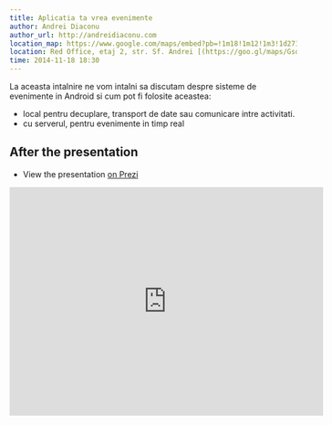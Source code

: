 ```yaml
---
title: Aplicatia ta vrea evenimente
author: Andrei Diaconu
author_url: http://andreidiaconu.com
location_map: https://www.google.com/maps/embed?pb=!1m18!1m12!1m3!1d2713.1149373000235!2d27.582415867946754!3d47.15560330315524!2m3!1f0!2f0!3f0!3m2!1i1024!2i768!4f13.1!3m3!1m2!1s0x0%3A0x0!2zNDfCsDA5JzIwLjEiTiAyN8KwMzUnMDAuMCJF!5e0!3m2!1sen!2sus!4v1459782020453
location: Red Office, etaj 2, str. Sf. Andrei [(https://goo.gl/maps/GsdQC)](https://goo.gl/maps/GsdQC)
time: 2014-11-18 18:30
---
```

La aceasta intalnire ne vom intalni sa discutam despre sisteme de evenimente in Android si cum pot fi folosite aceastea:


- local pentru decuplare, transport de date sau comunicare intre activitati.
- cu serverul, pentru evenimente in timp real

## After the presentation
 
  - View the presentation [on Prezi](https://prezi.com/s4vzffs2b1gh/aplicatia-ta-vrea-evenimente/)  


<iframe id="iframe_container" frameborder="0" webkitallowfullscreen="" mozallowfullscreen="" allowfullscreen="" width="550" height="400" src="https://prezi.com/embed/s4vzffs2b1gh/?bgcolor=ffffff&amp;lock_to_path=0&amp;autoplay=0&amp;autohide_ctrls=0&amp;landing_data=bHVZZmNaNDBIWnNjdEVENDRhZDFNZGNIUE1vbWY1ekxIUG1LZkRURXBFRGwrRk9panlSVUVkMVlCWHkrSm0yQjhRMD0&amp;landing_sign=VXov6KUrbNMZ_FFAQwO4LiMLWOfDyy0DsGf392O__FE"></iframe>